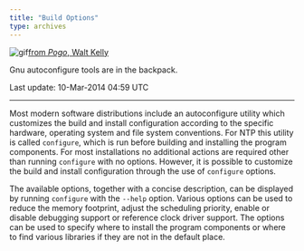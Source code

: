 ```yaml
---
title: "Build Options"
type: archives
---
```



![gif](/documentation/pic/pogo3a.gif)[from _Pogo_, Walt Kelly](/reflib/pictures/)

Gnu autoconfigure tools are in the backpack.

Last update: 10-Mar-2014 04:59 UTC

* * *

Most modern software distributions include an autoconfigure utility which customizes the build and install configuration according to the specific hardware, operating system and file system conventions. For NTP this utility is called <code>configure</code>, which is run before building and installing the program components. For most installations no additional actions are required other than running <code>configure</code> with no options. However, it is possible to customize the build and install configuration through the use of <code>configure</code> options.

The available options, together with a concise description, can be displayed by running <code>configure</code> with the <code>--help</code> option. Various options can be used to reduce the memory footprint, adjust the scheduling priority, enable or disable debugging support or reference clock driver support. The options can be used to specify where to install the program components or where to find various libraries if they are not in the default place.
